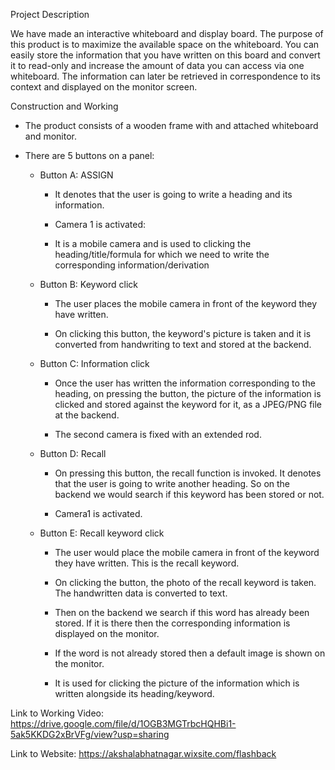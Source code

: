 Project Description

We have made an interactive whiteboard and display board. The purpose of this product is to maximize the available space on the whiteboard. You can easily store the information that you have written on this board and convert it to read-only and increase the amount of data you can access via one whiteboard. The information can later be retrieved in correspondence to its context and displayed on the monitor screen.

Construction and Working

-   The product consists of a wooden frame with and attached whiteboard and monitor.

-   There are 5 buttons on a panel:

	-   Button A: ASSIGN

		-   It denotes that the user is going to write a heading and its information.

		-   Camera 1 is activated:

		-   It is a mobile camera and is used to clicking the heading/title/formula for which we need to write the corresponding information/derivation

	-   Button B: Keyword click

		-   The user places the mobile camera in front of the keyword they have written.

		-   On clicking this button, the keyword's picture is taken and it is converted from handwriting to text and stored at the backend.

	-   Button C: Information click

		-   Once the user has written the information corresponding to the heading, on pressing the button, the picture of the information is clicked and stored against the keyword for it, as a JPEG/PNG file at the backend.

		-   The second camera is fixed with an extended rod.

	-   Button D: Recall

		-   On pressing this button, the recall function is invoked. It denotes that the user is going to write another heading. So on the backend we would search if this keyword has been stored or not.

		-   Camera1 is activated.

	-   Button E: Recall keyword click

		-   The user would place the mobile camera in front of the keyword they have written. This is the recall keyword.

		-   On clicking the button, the photo of the recall keyword is taken. The handwritten data is converted to text.

		-   Then on the backend we search if this word has already been stored. If it is there then the corresponding information is displayed on the monitor.

		-   If the word is not already stored then a default image is shown on the monitor.

		-   It is used for clicking the picture of the information which is written alongside its heading/keyword.
		
Link to Working Video: https://drive.google.com/file/d/1OGB3MGTrbcHQHBi1-5ak5KKDG2xBrVFg/view?usp=sharing

Link to Website: https://akshalabhatnagar.wixsite.com/flashback
